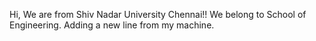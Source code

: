 Hi, We are from Shiv Nadar University Chennai!!
We belong to School of Engineering.
Adding a new line from my machine.
